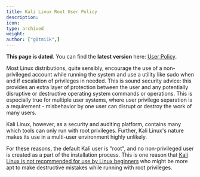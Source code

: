 ```yaml
---
title: Kali Linux Root User Policy
description:
icon:
type: archived
weight:
author: ["g0tmi1k",]
---
```


**This page is dated**. You can find the **latest version** here: [User Policy](/docs/policy/kali-linux-user-policy/).

Most Linux distributions, quite sensibly, encourage the use of a non-privileged account while running the system and use a utility like sudo when and if escalation of privileges in needed. This is sound security advice: this provides an extra layer of protection between the user and any potentially disruptive or destructive operating system commands or operations. This is especially true for multiple user systems, where user privilege separation is a requirement - misbehavior by one user can disrupt or destroy the work of many users.

Kali Linux, however, as a security and auditing platform, contains many which tools can only run with root privileges. Further, Kali Linux's nature makes its use in a multi-user environment highly unlikely.

For these reasons, the default Kali user is "root", and no non-privileged user is created as a part of the installation process. This is one reason that [Kali Linux is not recommended for use by Linux beginners](/docs/introduction/should-i-use-kali-linux/) who might be more apt to make destructive mistakes while running with root privileges.
